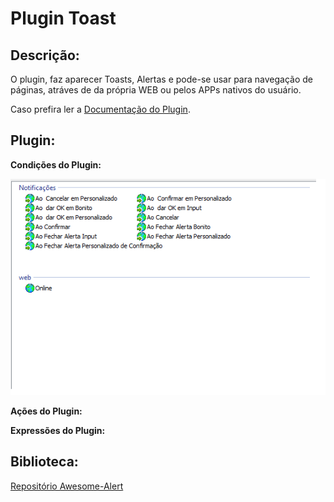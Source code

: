 # Plugin Toast

## **Descrição**:
O plugin, faz aparecer Toasts, Alertas e pode-se usar para navegação de páginas, atráves de da própria WEB ou pelos APPs nativos do usuário.

Caso prefira ler a [Documentação do Plugin](docs.md).

## Plugin:


**Condições do Plugin:**

<img src="./images/Condictions.png" alt="condictions"/>


**Ações do Plugin:**

**Expressões do Plugin:**

## **Biblioteca**:

[Repositório Awesome-Alert](https://github.com/DutraGames/awesome-alert)

